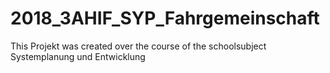 # 2018_3AHIF_SYP_Fahrgemeinschaft

This Projekt was created over the course of the schoolsubject Systemplanung und Entwicklung
